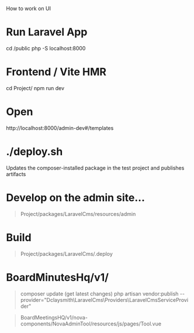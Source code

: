 How to work on UI

# Run Laravel App

cd /public
php -S localhost:8000

# Frontend / Vite HMR

cd Project/
npm run dev

# Open

http://localhost:8000/admin-dev#/templates

# ./deploy.sh

Updates the composer-installed package in the test project and publishes artifacts

# Develop on the admin site...

> Project/packages/LaravelCms/resources/admin

# Build

> Project/packages/LaravelCms/.deploy

# BoardMinutesHq/v1/

> composer update (get latest changes)
> php artisan vendor:publish --provider="Dclaysmith\LaravelCms\Providers\LaravelCmsServiceProvider"

> BoardMeetingsHQ/v1/nova-components/NovaAdminTool/resources/js/pages/Tool.vue

